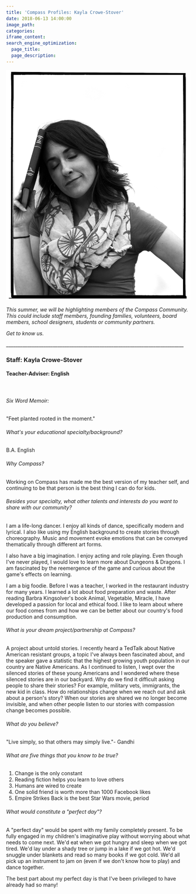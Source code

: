 ```yaml
---
title: 'Compass Profiles: Kayla Crowe-Stover'
date: 2018-06-13 14:00:00
image_path:
categories:
iframe_content:
search_engine_optimization:
  page_title:
  page_description:
---
```


![](/assets/images/kayla003.png)

*This summer, we will be highlighting members of the Compass Community.&nbsp; This could include staff members, founding families, volunteers, board members, school designers, students or community partners.*

*Get to know us.*

\_\_\_\_\_\_\_\_\_\_\_\_\_\_\_\_\_\_\_\_\_\_\_\_\_\_\_\_\_\_\_\_\_\_\_\_\_\_\_\_\_\_\_\_\_\_\_\_\_\_\_\_\_\_\_\_\_\_\_\_\_\_\_\_\_\_\_\_\_\_\_\_\_\_\_\_

### Staff: Kayla Crowe-Stover

#### Teacher-Adviser: English

#### &nbsp;

###### Six Word Memoir:&nbsp;

"Feet planted rooted in the moment."

###### What's your educational specialty/background?

B.A. English

###### Why Compass?

Working on Compass has made me the best version of my teacher self, and continuing to be that person is the best thing I can do for kids.

###### Besides your specialty, what other talents and interests do you want to share with our community?

I am a life-long dancer. I enjoy all kinds of dance, specifically modern and lyrical. I also like using my English background to create stories through choreography. Music and movement evoke emotions that can be conveyed thematically through different art forms.

I also have a big imagination. I enjoy acting and role playing. Even though I've never played, I would love to learn more about Dungeons & Dragons. I am fascinated by the reemergence of the game and curious about the game's effects on learning.

I am a big foodie. Before I was a teacher, I worked in the restaurant industry for many years. I learned a lot about food preparation and waste. After reading Barbra Kingsolver's book Animal, Vegetable, Miracle, I have developed a passion for local and ethical food. I like to learn about where our food comes from and how we can be better about our country's food production and consumption.

###### What is your dream project/partnership at Compass?

A project about untold stories. I recently heard a TedTalk about Native American resistant groups, a topic I've always been fascinated about, and the speaker gave a statistic that the highest growing youth population in our country are Native Americans. As I continued to listen, I wept over the silenced stories of these young Americans and I wondered where these silenced stories are in our backyard. Why do we find it difficult asking people to share their stories? For example, military vets, immigrants, the new kid in class. How do relationships change when we reach out and ask about a person's story? When our stories are shared we no longer become invisible, and when other people listen to our stories with compassion change becomes possible.

###### What do you believe?

"Live simply, so that others may simply live."- Gandhi

###### What are five things that you know to be true?

1. Change is the only constant
2. Reading fiction helps you learn to love others
3. Humans are wired to create
4. One solid friend is worth more than 1000 Facebook likes
5. Empire Strikes Back is the best Star Wars movie, period

###### What would constitute a "perfect day"?

A "perfect day" would be spent with my family completely present. To be fully engaged in my children's imaginative play without worrying about what needs to come next. We'd eat when we got hungry and sleep when we got tired. We'd lay under a shady tree or jump in a lake if we got hot. We'd snuggle under blankets and read so many books if we got cold. We'd all pick up an instrument to jam on (even if we don't know how to play) and dance together.

The best part about my perfect day is that I've been privileged to have already had so many!

&nbsp;